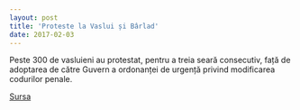 ```yaml
---
layout: post
title: 'Proteste la Vaslui și Bârlad'
date: 2017-02-03
---
```


Peste 300 de vasluieni au protestat, pentru a treia seară consecutiv, față de adoptarea de către Guvern a ordonanței de urgență privind modificarea codurilor penale.


[Sursa](http://www.agerpres.ro/social/2017/02/03/proteste-la-vaslui-si-barlad-20-37-49)
